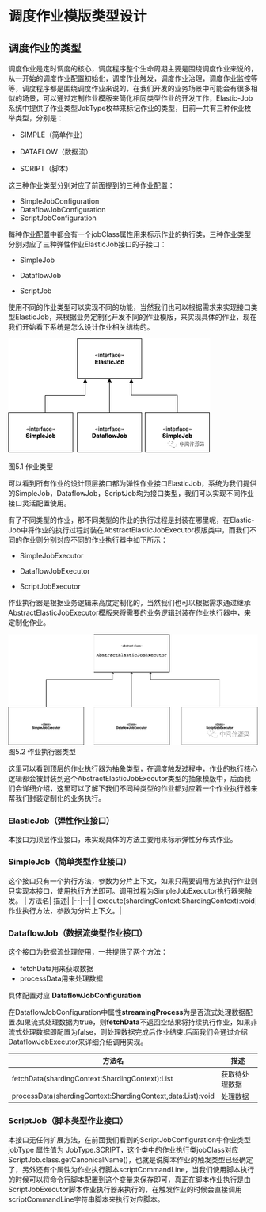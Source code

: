 # **调度作业模版类型设计**

##  **调度作业的类型**

调度作业是定时调度的核心，调度程序整个生命周期主要是围绕调度作业来说的，从一开始的调度作业配置初始化，调度作业触发，调度作业治理，调度作业监控等等，调度程序都是围绕调度作业来说的，在我们开发的业务场景中可能会有很多相似的场景，可以通过定制作业模版来简化相同类型作业的开发工作，Elastic-Job系统中提供了作业类型JobType枚举来标记作业的类型，目前一共有三种作业枚举类型，分别是：

- SIMPLE（简单作业）

- DATAFLOW（数据流）

- SCRIPT（脚本）

这三种作业类型分别对应了前面提到的三种作业配置：

- SimpleJobConfiguration
- DataflowJobConfiguration
- ScriptJobConfiguration

每种作业配置中都会有一个jobClass属性用来标示作业的执行类，三种作业类型分别对应了三种弹性作业ElasticJob接口的子接口：

- SimpleJob

- DataflowJob

- ScriptJob

使用不同的作业类型可以实现不同的功能，当然我们也可以根据需求来实现接口类型ElasticJob，来根据业务定制化开发不同的作业模版，来实现具体的作业，现在我们开始看下系统是怎么设计作业相关结构的。

![图片](/img/chapter_elasticjob/4-job-type.png)


图5.1 作业类型

可以看到所有作业的设计顶层接口都为弹性作业接口ElasticJob，系统为我们提供的SimpleJob，DataflowJob，ScriptJob均为接口类型，我们可以实现不同作业接口灵活配置使用。

有了不同类型的作业，那不同类型的作业的执行过程是封装在哪里呢，在Elastic-Job中将作业的执行过程封装在AbstractElasticJobExecutor模版类中，而我们不同的作业则分别对应不同的作业执行器中如下所示：

- SimpleJobExecutor

- DataflowJobExecutor

- ScriptJobExecutor

作业执行器是根据业务逻辑来高度定制化的，当然我们也可以根据需求通过继承AbstractElasticJobExecutor模版来将需要的业务逻辑封装在作业执行器中，来定制化作业。

![在这里插入图片描述](/img/chapter_elasticjob/4-2-job-executor.png)
图5.2 作业执行器类型

这里可以看到顶层的作业执行器为抽象类型，在调度触发过程中，作业的执行核心逻辑都会被封装到这个AbstractElasticJobExecutor类型的抽象模版中，后面我们会详细介绍，这里可以了解下我们不同种类型的作业都对应着一个作业执行器来帮我们封装定制化的业务执行。

### **ElasticJob（弹性作业接口）**

本接口为顶层作业接口，未实现具体的方法主要用来标示弹性分布式作业。

### **SimpleJob（简单类型作业接口）**

这个接口只有一个执行方法，参数为分片上下文，如果只需要调用方法执行作业则只实现本接口，使用执行方法即可。调用过程为SimpleJobExecutor执行器来触发。
| 方法名| 	描述|
|--|--|
| execute(shardingContext:ShardingContext):void| 作业执行方法，参数为分片上下文。|

### **DataflowJob（数据流类型作业接口）**

这个接口为数据流处理使用，一共提供了两个方法：

- fetchData用来获取数据
- processData用来处理数据

具体配置对应 **DataflowJobConfiguration**

在DataflowJobConfiguration中属性**streamingProcess**为是否流式处理数据配置.如果流式处理数据为true，则**fetchData**不返回空结果将持续执行作业，如果非流式处理数据即配置为false，则处理数据完成后作业结束.后面我们会通过介绍DataflowJobExecutor来详细介绍调用实现。

|   方法名|   	描述|   
|--|--|
|   fetchData(shardingContext:ShardingContext):List<T>	|   获取待处理数据|                                                                    
|   processData(shardingContext:ShardingContext,data:List<T>):void	|   处理数据|   

### **ScriptJob（脚本类型作业接口）**

本接口无任何扩展方法，在前面我们看到的ScriptJobConfiguration中作业类型jobType 属性值为 JobType.SCRIPT，这个类中的作业执行类jobClass对应ScriptJob.class.getCanonicalName()，也就是说脚本作业的触发类型已经确定了，另外还有个属性为作业执行脚本scriptCommandLine，当我们使用脚本执行的时候可以将命令行脚本配置到这个变量来保存即可，真正在脚本作业执行是由ScriptJobExecutor脚本作业执行器来执行的，在触发作业的时候会直接调用scriptCommandLine字符串脚本来执行对应脚本。

